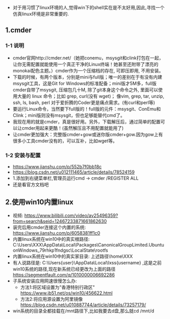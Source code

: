 
- 对于用习惯了linux环境的人,觉得win下的shell实在是不太好用,因此,寻找一个仿真linux环境是非常重要的.

## 1.cmder

### 1-1 说明
  - cmder官网http://cmder.net/（她把conemu，msysgit和clink打包在一起，让你无需配置就能使用一个真正干净的Linux终端！她甚至还附带了漂亮的monokai配色主题。）cmder作为一个压缩档的存在, 可即压即用, 不用安装。
  - 下载的时候，有两个版本，分别是mini与full版；唯一的差别在于有没有内建msysgit工具，这是Git for Windows的标准配备；mini版才5M多，full版cmder自带了msysgit, 压缩包几十M, 除了git本身这个命令之外, 里面可以使用大量的 linux 命令；比如 grep, curl(没有 wget)； 像vim, grep, tar, unzip, ssh, ls, bash, perl 对于爱折腾的Coder更是痛点需求。(有curl和perl等)
  - 要运行Linux命令，当然要下full版的！full版的元件：msysgit、ConEmu和Clink；mini版则没有msysgit，但也足够能替代cmd了。
  - 我现在用的就是cmder，真是很好用。另外，下载解压后，通过简单的配置可以让cmder用起来更酷！(虽然解压且不用配置就能用了)
  - 让cmder更加强大：完整版cmder+gow或迷你版cmder+gow.因为gow上有很多小工具cmder没有的，可以互补，比如wget等。

### 1-2 安装与配置
  - https://www.jianshu.com/p/552b7f0bb18c 
  - https://blog.csdn.net/u012111465/article/details/78524159
  - 1.添加到右键菜单栏,管理员运行cmd -> cmder /REGISTER ALL
  - 还是看官方文档吧
  
  
## 2.使用win10内置linux
  - 视频: https://www.bilibili.com/video/av25496359?from=search&seid=12467233871661862630
  - 装完后用cmder连接这个内置的系统: https://www.jianshu.com/p/6058381ff1c0
  - 内置linux系统在win10中的真实根路径\: C:\Users\XXX\AppData\Local\Packages\CanonicalGroupLimited.UbuntuonWindows_79rhkp1fndgsc\LocalState\rootfs
  - 内置linux系统在win10中的真实家目录: 上述路径\home\XXX
  - 有人说路径是: C:\Users\{user}\AppData\Local\lxss\{username} ,这是之前win10系统的路径,现在新系统已经更改为上面的路径 https://segmentfault.com/q/1010000006692286
  - 子系统安装应用网速很慢怎么办: 
    - 方法1:将区域设置为"香港特别行政区" https://www.jb51.net/os/win10/456622.html
    - 方法2:将应用源设置为阿里镜像 https://blog.csdn.net/u010887744/article/details/73257179/
  - win系统的目录全都挂载在/mnt路径下,比如我要去d盘,那么就cd /mnt/d
